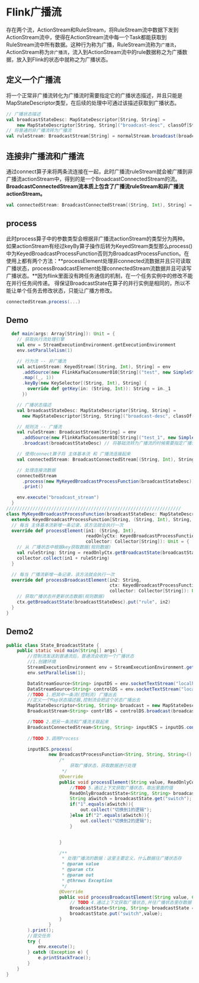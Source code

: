 # Flink广播流

存在两个流，ActionStream和RuleStream，将RuleStream流中数据下发到ActionStream流中，使得在ActionStream流中每一个Task都能获取到RuleStream流中所有数据。这种行为称为广播，RuleStream流称为`广播流`，ActionStream称为`非广播流`，流入到ActionStream流中的rule数据称之为广播数据，放入到Flink的状态中就称之为广播状态。

## 定义一个广播流

将一个正常非广播流转化为广播流时需要指定它的广播状态描述，并且只能是 MapStateDescriptor类型，在后续的处理中可通过该描述获取到广播状态。

```scala
// 广播状态描述
val broadcastStateDesc: MapStateDescriptor[String, String] =
    new MapStateDescriptor[String, String]("broadcast-desc", classOf[String], classOf[String])
// 将普通的非广播流转为广播流
val ruleStream: BroadcastStream[String] = normalStream.broadcast(broadcastStateDesc) 
```

## 连接非广播流和广播流

通过connect算子来将两条流连接在一起，此时广播流ruleStream就会被广播到非广播流actionStream中，得到的是一个BroadcastConnectedStream的流。**BroadcastConnectedStream流本质上包含了广播流ruleStream和非广播流actionStream。**

```scala
val connectedStream: BroadcastConnectedStream[(String, Int), String] = actionStream.connect(ruleStream)
```

## process

此时process算子中的参数类型会根据非广播流actionStream的类型分为两种。如果actionStream有经过keyBy算子操作后转为KeyedStream类型那么process()中为KeyedBroadcastProcessFunction否则为BroadcastProcessFunction。在使用上都有两个方法：**processElement处理非connected流数据并且只可读取广播状态，processBroadcastElement处理connectedStream流数据并且可读写广播状态。**因为flink里面没有跨任务通信的机制，在一个任务实例中的修改不能在并行任务间传递。 得保证BroadcastState在算子的并行实例是相同的，所以不能让单个任务去修改状态，只能让广播方修改。

```scala
connectedStream.process(...)
```

## Demo

```scala
  def main(args: Array[String]): Unit = {
    // 获取执行流处理引擎
    val env = StreamExecutionEnvironment.getExecutionEnvironment
    env.setParallelism(1)

    // 行为流 -- 非广播流
    val actionStream: KeyedStream[(String, Int), String] = env
      .addSource(new FlinkKafkaConsumer010[String]("test", new SimpleStringSchema(), initProps()))
      .map((_, 1))
      .keyBy(new KeySelector[(String, Int), String] {
        override def getKey(in: (String, Int)): String = in._1
      })

    // 广播状态描述
    val broadcastStateDesc: MapStateDescriptor[String, String] =
      new MapStateDescriptor[String, String]("broadcast-desc", classOf[String], classOf[String])

    // 规则流 -- 广播流
    val ruleStream: BroadcastStream[String] = env
      .addSource(new FlinkKafkaConsumer010[String]("test_1", new SimpleStringSchema(), initProps()))
      .broadcast(broadcastStateDesc) // 将基础流转为广播流的时候需要指定广播流的描述信息

    // 使用connect算子将 主体基本流 和 广播流连接起来
    val connectedStream: BroadcastConnectedStream[(String, Int), String] = actionStream.connect(ruleStream)

    // 处理连接流数据
    connectedStream
      .process(new MyKeyedBroadcastProcessFunction(broadcastStateDesc))
      .print()

    env.execute("broadcast_stream")
  }
//////////////////////////////////////////////////////////////////
class MyKeyedBroadcastProcessFunction(broadcastStateDesc: MapStateDescriptor[String, String])
  extends KeyedBroadcastProcessFunction[String, (String, Int), String, String] {
  // 每当 主体基本流新增一条记录，该方法就会执行一次
  override def processElement(in1: (String, Int),
                              readOnlyCtx: KeyedBroadcastProcessFunction[String, (String, Int), String, String]#ReadOnlyContext,
                              collector: Collector[String]): Unit = {
    // 从 广播状态中根据key获取数据(规则数据)
    val ruleString: String = readOnlyCtx.getBroadcastState(broadcastStateDesc).get("rule")
    collector.collect(in1 + ruleString)
  }

  // 每当 广播流新增一条记录，该方法就会执行一次
  override def processBroadcastElement(in2: String,
                                       ctx: KeyedBroadcastProcessFunction[String, (String, Int), String, String]#Context,
                                       collector: Collector[String]): Unit = {
    // 获取广播状态并更新状态数据(规则数据)
    ctx.getBroadcastState(broadcastStateDesc).put("rule", in2)
  }
}
```

## Demo2

```java
public class State_BroadcastState {
    public static void main(String[] args) {
        //控制流发送到普通流后，普通流会收到一个广播状态
        //1.创建环境
        StreamExecutionEnvironment env = StreamExecutionEnvironment.getExecutionEnvironment();
        env.setParallelism(1);

        DataStreamSource<String> inputDS = env.socketTextStream("localhost", 8888);
        DataStreamSource<String> controlDS = env.socketTextStream("localhost", 9999);
        //TODO 1.把其中一条流(控制流) 广播出去
        //定义一个Map状态描述器,控制流会把这个状态广播出去
        MapStateDescriptor<String, String> broadcast = new MapStateDescriptor<>("boradcast-state", Types.STRING, Types.STRING);
        BroadcastStream<String> contrlBS = controlDS.broadcast(broadcast);

        //TODO 2.把另一条流和广播流关联起来
        BroadcastConnectedStream<String, String> inputBCS = inputDS.connect(contrlBS);
        
        //TODO 3.调用Process

        inputBCS.process(
                new BroadcastProcessFunction<String, String, String>() {
                    /*
                        获取广播状态，获取数据进行处理
                     */
                    @Override
                    public void processElement(String value, ReadOnlyContext ctx, Collector<String> out) throws Exception {
                        //TODO 5.通过上下文获取广播状态，取出里面的值
                        ReadOnlyBroadcastState<String, String> broadcastState = ctx.getBroadcastState(broadcast);
                        String aSwitch = broadcastState.get("switch");
                        if("1".equals(aSwitch)){
                            out.collect("切换到1的逻辑");
                        }else if("2".equals(aSwitch)){
                            out.collect("切换到2的逻辑");
                        }


                    }

                    /**
                     * 处理广播流的数据：这里主要定义，什么数据往广播状态存
                     * @param value
                     * @param ctx
                     * @param out
                     * @throws Exception
                     */
                    @Override
                    public void processBroadcastElement(String value, Context ctx, Collector<String> out) throws Exception {
                        // TODO 4.通过上下文获取广播状态,并往广播状态里存数据
                        BroadcastState<String, String> broadcastState = ctx.getBroadcastState(broadcast);
                        broadcastState.put("switch",value);
                    }
                }
        ).print();
        //提交任务
        try {
            env.execute();
        } catch (Exception e) {
            e.printStackTrace();
        }
    }
}

```

